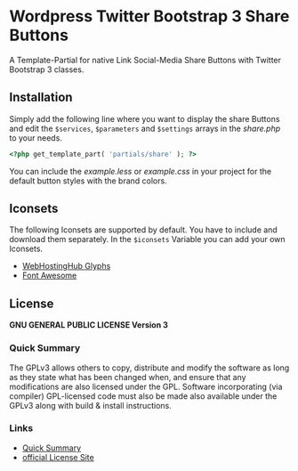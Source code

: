 # Wordpress Twitter Bootstrap 3 Share Buttons

A Template-Partial for native Link Social-Media Share Buttons with Twitter Bootstrap 3 classes.

## Installation

Simply add the following line where you want to display the share Buttons and edit the `$services`, `$parameters` and `$settings` arrays in the _share.php_ to your needs.

```php
<?php get_template_part( 'partials/share' ); ?>
```

You can include the _example.less_ or _example.css_ in your project for the default button styles with the brand colors.

## Iconsets

The following Iconsets are supported by default. You have to include and download them separately. In the `$iconsets` Variable you can add your own Iconsets.

* [WebHostingHub Glyphs](http://www.webhostinghub.com/glyphs)
* [Font Awesome](http://fortawesome.github.io/Font-Awesome)

## License

**GNU GENERAL PUBLIC LICENSE Version 3**

### Quick Summary

The GPLv3 allows others to copy, distribute and modify the software as long as they state what has been changed when, and ensure that any modifications are also licensed under the GPL. Software incorporating (via compiler) GPL-licensed code must also be made also available under the GPLv3 along with build & install instructions.

### Links

* [Quick Summary](https://tldrlegal.com/l/gpl-3.0)
* [official License Site](http://gnu.org/copyleft/gpl-3.0)
